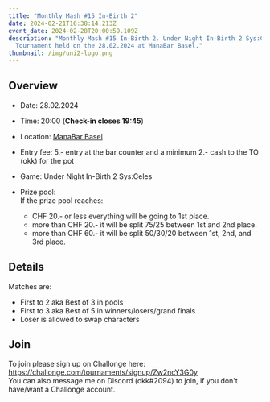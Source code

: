 ```yaml
---
title: "Monthly Mash #15 In-Birth 2"
date: 2024-02-21T16:38:14.213Z
event_date: 2024-02-28T20:00:59.109Z
description: "Monthly Mash #15 In-Birth 2. Under Night In-Birth 2 Sys:Celes
  Tournament held on the 28.02.2024 at ManaBar Basel."
thumbnail: /img/uni2-logo.png
---
```

## Overview

* Date: 28.02.2024
* Time: 20:00 (**Check-in closes 19:45**)
* Location: [ManaBar Basel](https://manabar.ch/)
* Entry fee: 5.- entry at the bar counter and a minimum 2.- cash to the TO (okk) for the pot
* Game: Under Night In-Birth 2 Sys:Celes
* Prize pool:\
  If the prize pool reaches:

  * CHF 20.- or less everything will be going to 1st place.
  * more than CHF 20.- it will be split 75/25 between 1st and 2nd place.
  * more than CHF 60.- it will be split 50/30/20 between 1st, 2nd, and 3rd place.

## Details

Matches are:

* First to 2 aka Best of 3 in pools
* First to 3 aka Best of 5 in winners/losers/grand finals
* Loser is allowed to swap characters

## Join

To join please sign up on Challonge here: <https://challonge.com/tournaments/signup/Zw2ncY3G0y>\
You can also message me on Discord (okk#2094) to join, if you don't have/want a Challonge account.